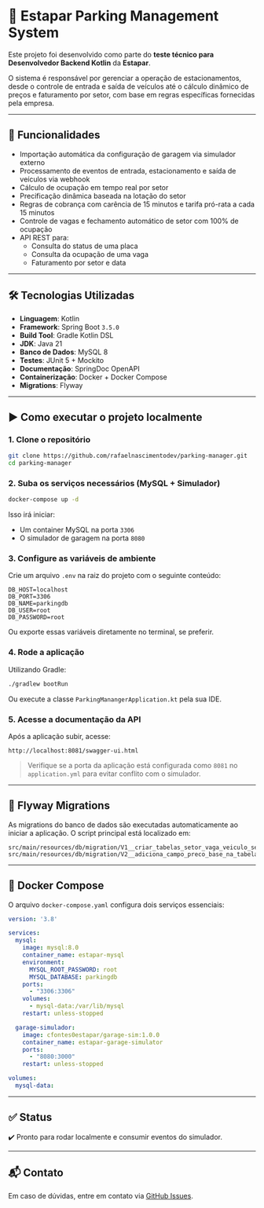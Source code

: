 
# 🚗 Estapar Parking Management System

Este projeto foi desenvolvido como parte do **teste técnico para Desenvolvedor Backend Kotlin** da **Estapar**.

O sistema é responsável por gerenciar a operação de estacionamentos, desde o controle de entrada e saída de veículos até o cálculo dinâmico de preços e faturamento por setor, com base em regras específicas fornecidas pela empresa.

---

## 🧠 Funcionalidades

- Importação automática da configuração de garagem via simulador externo
- Processamento de eventos de entrada, estacionamento e saída de veículos via webhook
- Cálculo de ocupação em tempo real por setor
- Precificação dinâmica baseada na lotação do setor
- Regras de cobrança com carência de 15 minutos e tarifa pró-rata a cada 15 minutos
- Controle de vagas e fechamento automático de setor com 100% de ocupação
- API REST para:
  - Consulta do status de uma placa
  - Consulta da ocupação de uma vaga
  - Faturamento por setor e data

---

## 🛠️ Tecnologias Utilizadas

- **Linguagem**: Kotlin
- **Framework**: Spring Boot `3.5.0`
- **Build Tool**: Gradle Kotlin DSL
- **JDK**: Java 21
- **Banco de Dados**: MySQL 8
- **Testes**: JUnit 5 + Mockito
- **Documentação**: SpringDoc OpenAPI
- **Containerização**: Docker + Docker Compose
- **Migrations**: Flyway

---

## ▶️ Como executar o projeto localmente

### 1. Clone o repositório

```bash
git clone https://github.com/rafaelnascimentodev/parking-manager.git
cd parking-manager
```

### 2. Suba os serviços necessários (MySQL + Simulador)

```bash
docker-compose up -d
```

Isso irá iniciar:
- Um container MySQL na porta `3306`
- O simulador de garagem na porta `8080`

### 3. Configure as variáveis de ambiente

Crie um arquivo `.env` na raiz do projeto com o seguinte conteúdo:

```env
DB_HOST=localhost
DB_PORT=3306
DB_NAME=parkingdb
DB_USER=root
DB_PASSWORD=root
```

Ou exporte essas variáveis diretamente no terminal, se preferir.

### 4. Rode a aplicação

Utilizando Gradle:

```bash
./gradlew bootRun
```

Ou execute a classe `ParkingManangerApplication.kt` pela sua IDE.

### 5. Acesse a documentação da API

Após a aplicação subir, acesse:

```
http://localhost:8081/swagger-ui.html
```

> Verifique se a porta da aplicação está configurada como `8081` no `application.yml` para evitar conflito com o simulador.

---

## 🐘 Flyway Migrations

As migrations do banco de dados são executadas automaticamente ao iniciar a aplicação. O script principal está localizado em:

```
src/main/resources/db/migration/V1__criar_tabelas_setor_vaga_veiculo_sessaoestacionamento_faturamento.sql
src/main/resources/db/migration/V2__adiciona_campo_preco_base_na_tabela_sessaoestacionamento.sql

```

---

## 🐳 Docker Compose

O arquivo `docker-compose.yaml` configura dois serviços essenciais:

```yaml
version: '3.8'

services:
  mysql:
    image: mysql:8.0
    container_name: estapar-mysql
    environment:
      MYSQL_ROOT_PASSWORD: root
      MYSQL_DATABASE: parkingdb
    ports:
      - "3306:3306"
    volumes:
      - mysql-data:/var/lib/mysql
    restart: unless-stopped

  garage-simulador:
    image: cfontes0estapar/garage-sim:1.0.0
    container_name: estapar-garage-simulator
    ports:
      - "8080:3000"
    restart: unless-stopped

volumes:
  mysql-data:
```

---

## ✅ Status

✔️ Pronto para rodar localmente e consumir eventos do simulador.

---

## 📬 Contato

Em caso de dúvidas, entre em contato via [GitHub Issues](https://github.com/rafaelnascimentodev/parking-manager/issues).
